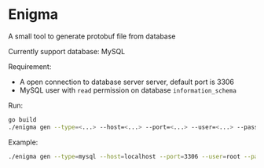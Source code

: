 # Enigma

A small tool to generate protobuf file from database

Currently support database: MySQL

Requirement:
- A open connection to database server server, default port is 3306
- MySQL user with `read` permission on database `information_schema`

Run:
```bash
go build
./enigma gen --type=<...> --host=<...> --port=<...> --user=<...> --pass=<...> --db=<...> --table=<..> --file=<..>
```

Example:
```bash
./enigma gen --type=mysql --host=localhost --port=3306 --user=root --pass=secret --db=staging --table=apps --file=app.proto
```